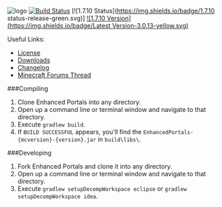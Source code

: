 ![logo](http://mods.atomicbase.com/enhancedportals/forum_files/ep_banner.png)
[![Build Status](https://travis-ci.org/enhancedportals/enhancedportals.svg)](https://travis-ci.org/enhancedportals/enhancedportals)
[![1.7.10 Status](https://img.shields.io/badge/1.7.10 status-release-green.svg)]
[![1.7.10 Version](https://img.shields.io/badge/Latest Version-3.0.13-yellow.svg)](https://github.com/Solace7/EnhancedPortals/releases/tag/v3.0.13)

Useful Links:
* [License](LICENSE)
* [Downloads](http://www.curse.com/mc-mods/minecraft/225921-enhanced-portals-3#t1:other-downloads)
* [Changelog](https://github.com/enhancedportals/VERSION/blob/master/CHANGELOG%20-%20Enhanced%20Portals.md#enhanced-portals-changelog)
* [Minecraft Forums Thread](http://www.minecraftforum.net/forums/mapping-and-modding/minecraft-mods/1292751)


###Compiling

1. Clone Enhanced Portals into any directory.
2. Open up a command line or terminal window and navigate to that directory.
3. Execute `gradlew build`.
4. If `BUILD SUCCESSFUL` appears, you'll find the `EnhancedPortals-{mcversion}-{version}.jar` in `build\libs\`.


###Developing

1. Fork Enhanced Portals and clone it into any directory.
2. Open up a command line or terminal window and navigate to that directory.
3. Execute `gradlew setupDecompWorkspace eclipse` or `gradlew setupDecompWorkspace idea`.
